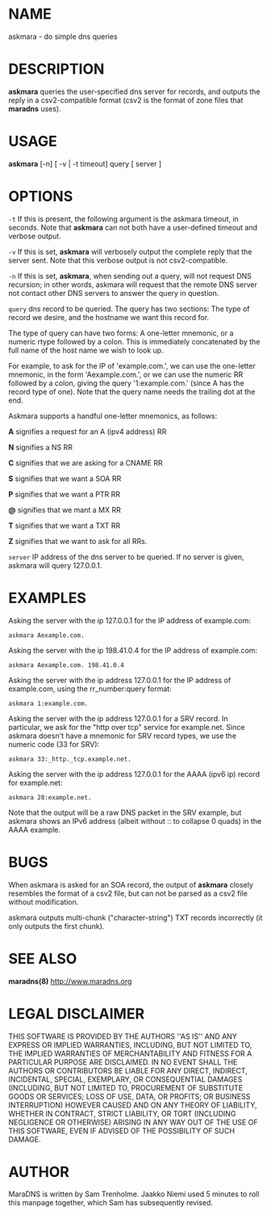 # NAME

askmara - do simple dns queries 

# DESCRIPTION

**askmara** queries the user-specified dns server for records, and 
outputs the reply in a csv2-compatible format (csv2 is the format of 
zone files that **maradns** uses). 

# USAGE

**askmara** [-n] [ -v | -t timeout] query [ server ] 

# OPTIONS

`-t` If this is present, the following argument is the askmara timeout, 
in seconds. Note that **askmara** can not both have a user-defined 
timeout and verbose output. 

`-v` If this is set, **askmara** will verbosely output the complete 
reply that the server sent. Note that this verbose output is not 
csv2-compatible. 

`-n` If this is set, **askmara**, when sending out a query, will not 
request DNS recursion; in other words, askmara will request that the 
remote DNS server not contact other DNS servers to answer the query in 
question. 

`query` dns record to be queried. The query has two sections: The type 
of record we desire, and the hostname we want this record for. 

The type of query can have two forms: A one-letter mnemonic, or a 
numeric rtype followed by a colon. This is immediately concatenated by 
the full name of the host name we wish to look up. 

For example, to ask for the IP of 'example.com.', we can use the 
one-letter mnemonic, in the form 'Aexample.com.', or we can use the 
numeric RR followed by a colon, giving the query '1:example.com.' 
(since A has the record type of one). Note that the query name needs 
the trailing dot at the end. 

Askmara supports a handful one-letter mnemonics, as follows: 

**A** signifies a request for an A (ipv4 address) RR 

**N** signifies a NS RR 

**C** signifies that we are asking for a CNAME RR 

**S** signifies that we want a SOA RR 

**P** signifies that we want a PTR RR 

**@** signifies that we mant a MX RR 

**T** signifies that we want a TXT RR 

**Z** signifies that we want to ask for all RRs. 

`server` IP address of the dns server to be queried. If no server is 
given, askmara will query 127.0.0.1.  

# EXAMPLES

Asking the server with the ip 127.0.0.1 for the IP address of 
example.com:

```
askmara Aexample.com. 
```

Asking the server with the ip 198.41.0.4 for the IP address of 
example.com:

```
askmara Aexample.com. 198.41.0.4 
```

Asking the server with the ip address 127.0.0.1 for the IP 
address of example.com, using the rr_number:query format:

```
askmara 1:example.com.  
```

Asking the server with the ip address 127.0.0.1 for a SRV record. 
In particular, we ask for the "http over tcp" service for example.net. 
Since askmara doesn't have a mnemonic for SRV record types, we use the 
numeric code (33 for SRV):

```
askmara 33:_http._tcp.example.net. 
```

Asking the server with the ip address 127.0.0.1 for the AAAA 
(ipv6 ip) record for example.net:

```
askmara 28:example.net.  
```

Note that the output will be a raw DNS packet in the SRV example, 
but askmara shows an IPv6 address (albeit without :: to collapse 0 
quads) in the AAAA example. 

# BUGS

When askmara is asked for an SOA record, the output of **askmara** 
closely resembles the format of a csv2 file, but can not be parsed as a 
csv2 file without modification. 

askmara outputs multi-chunk ("character-string") TXT records 
incorrectly (it only outputs the first chunk). 

# SEE ALSO

**maradns(8)** 
 http://www.maradns.org

# LEGAL DISCLAIMER

THIS SOFTWARE IS PROVIDED BY THE AUTHORS ''AS IS'' AND ANY EXPRESS OR 
IMPLIED WARRANTIES, INCLUDING, BUT NOT LIMITED TO, THE IMPLIED 
WARRANTIES OF MERCHANTABILITY AND FITNESS FOR A PARTICULAR PURPOSE ARE 
DISCLAIMED. IN NO EVENT SHALL THE AUTHORS OR CONTRIBUTORS BE LIABLE FOR 
ANY DIRECT, INDIRECT, INCIDENTAL, SPECIAL, EXEMPLARY, OR CONSEQUENTIAL 
DAMAGES (INCLUDING, BUT NOT LIMITED TO, PROCUREMENT OF SUBSTITUTE GOODS 
OR SERVICES; LOSS OF USE, DATA, OR PROFITS; OR BUSINESS INTERRUPTION) 
HOWEVER CAUSED AND ON ANY THEORY OF LIABILITY, WHETHER IN CONTRACT, 
STRICT LIABILITY, OR TORT (INCLUDING NEGLIGENCE OR OTHERWISE) ARISING 
IN ANY WAY OUT OF THE USE OF THIS SOFTWARE, EVEN IF ADVISED OF THE 
POSSIBILITY OF SUCH DAMAGE. 

# AUTHOR

MaraDNS is written by Sam Trenholme. Jaakko Niemi used 5 minutes to 
roll this manpage together, which Sam has subsequently revised.  


